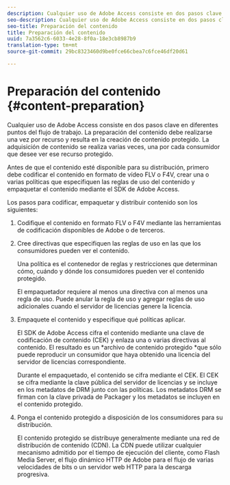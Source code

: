 ```yaml
---
description: Cualquier uso de Adobe Access consiste en dos pasos clave en diferentes puntos del flujo de trabajo. La preparación del contenido debe realizarse una vez por recurso y resulta en la creación de contenido protegido. La adquisición de contenido se realiza varias veces, una por cada consumidor que desee ver ese recurso protegido.
seo-description: Cualquier uso de Adobe Access consiste en dos pasos clave en diferentes puntos del flujo de trabajo. La preparación del contenido debe realizarse una vez por recurso y resulta en la creación de contenido protegido. La adquisición de contenido se realiza varias veces, una por cada consumidor que desee ver ese recurso protegido.
seo-title: Preparación del contenido
title: Preparación del contenido
uuid: 7a3562c6-6033-4e28-8f0a-18e3cb8987b9
translation-type: tm+mt
source-git-commit: 29bc8323460d9be0fce66cbea7c6fce46df20d61

---
```



# Preparación del contenido {#content-preparation}

Cualquier uso de Adobe Access consiste en dos pasos clave en diferentes puntos del flujo de trabajo. La preparación del contenido debe realizarse una vez por recurso y resulta en la creación de contenido protegido. La adquisición de contenido se realiza varias veces, una por cada consumidor que desee ver ese recurso protegido.

Antes de que el contenido esté disponible para su distribución, primero debe codificar el contenido en formato de vídeo FLV o F4V, crear una o varias políticas que especifiquen las reglas de uso del contenido y empaquetar el contenido mediante el SDK de Adobe Access.

Los pasos para codificar, empaquetar y distribuir contenido son los siguientes:

1. Codifique el contenido en formato FLV o F4V mediante las herramientas de codificación disponibles de Adobe o de terceros.
1. Cree directivas que especifiquen las reglas de uso en las que los consumidores pueden ver el contenido.

   Una política es el contenedor de reglas y restricciones que determinan cómo, cuándo y dónde los consumidores pueden ver el contenido protegido.

   El empaquetador requiere al menos una directiva con al menos una regla de uso. Puede anular la regla de uso y agregar reglas de uso adicionales cuando el servidor de licencias genere la licencia.

1. Empaquete el contenido y especifique qué políticas aplicar.

   El SDK de Adobe Access cifra el contenido mediante una clave de codificación de contenido (CEK) y enlaza una o varias directivas al contenido. El resultado es un *archivo de contenido protegido *que sólo puede reproducir un consumidor que haya obtenido una licencia del servidor de licencias correspondiente.

   Durante el empaquetado, el contenido se cifra mediante el CEK. El CEK se cifra mediante la clave pública del servidor de licencias y se incluye en los metadatos de DRM junto con las políticas. Los metadatos DRM se firman con la clave privada de Packager y los metadatos se incluyen en el contenido protegido.

1. Ponga el contenido protegido a disposición de los consumidores para su distribución.

   El contenido protegido se distribuye generalmente mediante una red de distribución de contenido (CDN). La CDN puede utilizar cualquier mecanismo admitido por el tiempo de ejecución del cliente, como Flash Media Server, el flujo dinámico HTTP de Adobe para el flujo de varias velocidades de bits o un servidor web HTTP para la descarga progresiva.

